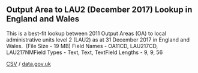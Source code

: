 ## Output Area to LAU2 (December 2017) Lookup in England and Wales

This is a best-fit lookup between 2011 Output Areas (OA) to local administrative units level 2 (LAU2) as at 31 December 2017 in England and Wales.  (File Size - 19 MB) Field Names - OA11CD, LAU217CD, LAU217NMField Types - Text, Text, TextField Lengths - 9, 9, 56

[CSV](csv/011.csv) / [data.gov.uk](https://data.gov.uk/dataset/43db59d2-5148-48bc-a53c-5bdc764898e5/output-area-to-lau2-december-2017-lookup-in-england-and-wales)

